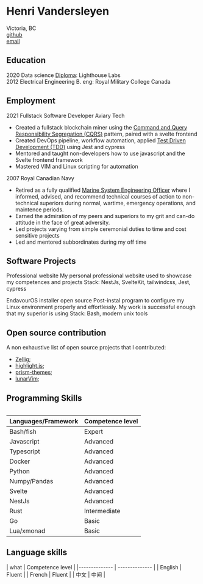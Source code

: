 # Henri Vandersleyen

Victoria, BC<br>
[github](https://github.com/Vanderscycle)<br>
[email](hvandersleyen@duck.com)<br>

## Education

  2020 Data science [Diploma](https://www.lighthouselabs.ca/en/data-science-bootcamp): Lighthouse Labs <br>
  2012 Electrical Engineering B. eng: Royal Military College Canada<br>

## Employment

2021 Fullstack Software Developer Aviary Tech
  - Created a fullstack blockchain miner using the [Command and Query Responsibility Segregation (CQRS)](https://docs.microsoft.com/en-us/azure/architecture/patterns/cqrs) pattern, paired with a svelte frontend
  - Created DevOps pipeline, workflow automation, applied [Test Driven Development (TDD)](https://en.wikipedia.org/wiki/Test-driven_development) using Jest and cypress
  - Mentored and taught non-developers how to use javascript and the Svelte frontend framework
  - Mastered VIM and Linux scripting for automation
    
2007 Royal Canadian Navy
  - Retired as a fully qualified [Marine System Engineering Officer](https://forces.ca/en/career/marine-systems-engineering-officer/) where I informed, advised, and recommend technical courses of action to non-technical superiors during normal, wartime, emergency operations, and maintence periods.
  - Earned the admiration of my peers and superiors to my grit and can-do attitude in the face of great adversity.
  - Led projects varying from simple ceremonial duties to time and cost sensitive projects
  - Led and mentored subbordinates during my off time

## Software Projects

Professional website
  My personal professional website used to showcase my competences and projects
  Stack: NestJs, SvelteKit, tailwindcss, Jest, cypress

EndavourOS installer
  open source Post-instal program to configure my Linux environment properly and effortlessly. My work is successful enough that my superior is using 
  Stack: Bash, modern unix tools 

## Open source contribution
  
A non exhaustive list of open source projects that I contributed:
  - [Zellig](https://github.com/zellij-org/zellij); 
  - [highlight.js](https://github.com/highlightjs/highlight.js);
  - [prism-themes](https://github.com/PrismJS/prism-themes);
  - [lunarVim](https://github.com/LunarVim/LunarVimCommunity);

## Programming Skills
<table border="0">
 <tr>

| Languages/Framework  | Competence level   | 
|-------------- | -------------- | 
| Bash/fish    | Expert     | 
| Javascript    | Advanced     | 
| Typescript    | Advanced     | 
| Docker     | Advanced    | 
| Python     | Advanced    | 
| Numpy/Pandas     | Advanced    | 
| Svelte    | Advanced     | 
| NestJs    | Advanced     | 
| Rust    | Intermediate     | 
| Go    | Basic     | 
| Lua/xmonad    | Basic    | 
</tr>
</table>

## Language skills
<table border="0">
 <tr>
| what | Competence level  | 
|-------------- | -------------- | 
| English    | Fluent    | 
| French   | Fluent    | 
| 中文   | 中间    | 
</tr>
</table>
